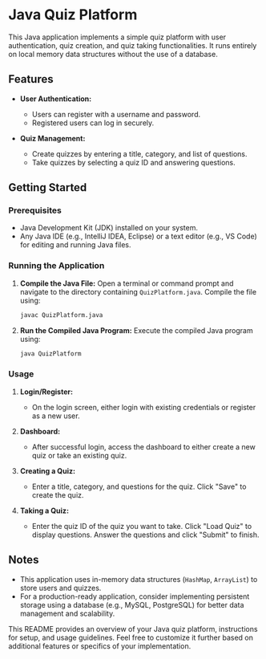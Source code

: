

# Java Quiz Platform

This Java application implements a simple quiz platform with user authentication, quiz creation, and quiz taking functionalities. It runs entirely on local memory data structures without the use of a database.

## Features

- **User Authentication:**
  - Users can register with a username and password.
  - Registered users can log in securely.

- **Quiz Management:**
  - Create quizzes by entering a title, category, and list of questions.
  - Take quizzes by selecting a quiz ID and answering questions.

## Getting Started

### Prerequisites

- Java Development Kit (JDK) installed on your system.
- Any Java IDE (e.g., IntelliJ IDEA, Eclipse) or a text editor (e.g., VS Code) for editing and running Java files.

### Running the Application

1. **Compile the Java File:**
   Open a terminal or command prompt and navigate to the directory containing `QuizPlatform.java`. Compile the file using:
   ```sh
   javac QuizPlatform.java
   ```

2. **Run the Compiled Java Program:**
   Execute the compiled Java program using:
   ```sh
   java QuizPlatform
   ```

### Usage

1. **Login/Register:**
   - On the login screen, either login with existing credentials or register as a new user.

2. **Dashboard:**
   - After successful login, access the dashboard to either create a new quiz or take an existing quiz.

3. **Creating a Quiz:**
   - Enter a title, category, and questions for the quiz. Click "Save" to create the quiz.

4. **Taking a Quiz:**
   - Enter the quiz ID of the quiz you want to take. Click "Load Quiz" to display questions. Answer the questions and click "Submit" to finish.

## Notes

- This application uses in-memory data structures (`HashMap`, `ArrayList`) to store users and quizzes.
- For a production-ready application, consider implementing persistent storage using a database (e.g., MySQL, PostgreSQL) for better data management and scalability.


This README provides an overview of your Java quiz platform, instructions for setup, and usage guidelines. Feel free to customize it further based on additional features or specifics of your implementation.
